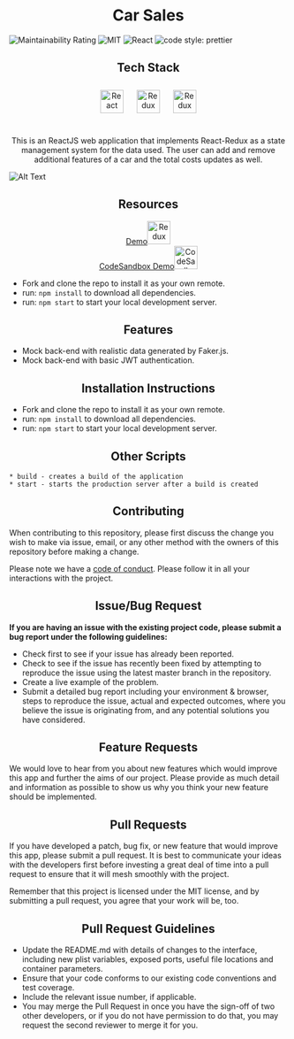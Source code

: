 
 <h1 align="center">Car Sales</h1>
 

![Maintainability Rating](https://sonarcloud.io/api/project_badges/measure?project=labs-api-starter&metric=sqale_rating)
![MIT](https://img.shields.io/packagist/l/doctrine/orm.svg)
![React](https://img.shields.io/badge/react-v16.7.0--alpha.2-blue.svg)
![code style: prettier](https://img.shields.io/badge/code_style-prettier-ff69b4.svg?style=flat-square)


<h2 align="center">Tech Stack</h2>
 <div align="center" >
 <img style="margin: 10px" src="https://github.com/tomchen/stack-icons/blob/master/logos/react.svg" alt="React" height="42px">
<img style="margin: 10px"  src="https://github.com/tomchen/stack-icons/blob/master/logos/redux.svg" alt="Redux" height="42px">
<img style="margin: 10px" src="https://github.com/gilbarbara/logos/blob/master/logos/sass.svg" alt="Redux" height="42px">
</div>

<br/>



<p align="center">This is an ReactJS web application that implements React-Redux as a state management system for the data used. The user can add and remove additional features of a car and the total costs updates as well.</p>

![Alt Text](https://abdimohamud.codes/images/car-sales-demo.gif)

 <h2 align="center">Resources</h2>
  
<div align="center">
  <a href="https://car-sales-6n3iiyx5y.vercel.app/" title="Demo"> Demo<img src="https://i.stack.imgur.com/xOpyY.png" alt="Redux" width="42px" height="42px"></a>
 <br/>
<a href="https://githubbox.com/abdimohamud/Car-Sales" title="CodeSandbox">CodeSandbox Demo<img src="https://github.com/gilbarbara/logos/blob/master/logos/codesandbox.svg" alt="CodeSandbox" width="42px" height="42px"></a>
</div>



- Fork and clone the repo to install it as your own remote.
- run: `npm install` to download all dependencies.
- run: `npm start` to start your local development server.



<h2 align="center"> Features</h2>

- Mock back-end with realistic data generated by Faker.js.
- Mock back-end with basic JWT authentication.


<h2 align="center">Installation Instructions</h2>

- Fork and clone the repo to install it as your own remote.
- run: `npm install` to download all dependencies.
- run: `npm start` to start your local development server.

<h2 align="center"> Other Scripts</h2>

    * build - creates a build of the application
    * start - starts the production server after a build is created

<h2 align="center"> Contributing</h2>

When contributing to this repository, please first discuss the change you wish to make via issue, email, or any other method with the owners of this repository before making a change.

Please note we have a [code of conduct](./CODE_OF_CONDUCT.md). Please follow it in all your interactions with the project.

<h2 align="center"> Issue/Bug Request</h2>

**If you are having an issue with the existing project code, please submit a bug report under the following guidelines:**

- Check first to see if your issue has already been reported.
- Check to see if the issue has recently been fixed by attempting to reproduce the issue using the latest master branch in the repository.
- Create a live example of the problem.
- Submit a detailed bug report including your environment & browser, steps to reproduce the issue, actual and expected outcomes, where you believe the issue is originating from, and any potential solutions you have considered.

<h2 align="center">Feature Requests</h3>

We would love to hear from you about new features which would improve this app and further the aims of our project. Please provide as much detail and information as possible to show us why you think your new feature should be implemented.

<h2 align="center">Pull Requests</h3> 

If you have developed a patch, bug fix, or new feature that would improve this app, please submit a pull request. It is best to communicate your ideas with the developers first before investing a great deal of time into a pull request to ensure that it will mesh smoothly with the project.

Remember that this project is licensed under the MIT license, and by submitting a pull request, you agree that your work will be, too.

<h2 align="center">Pull Request Guidelines</h4> 

- Update the README.md with details of changes to the interface, including new plist variables, exposed ports, useful file locations and container parameters.
- Ensure that your code conforms to our existing code conventions and test coverage.
- Include the relevant issue number, if applicable.
- You may merge the Pull Request in once you have the sign-off of two other developers, or if you do not have permission to do that, you may request the second reviewer to merge it for you.


